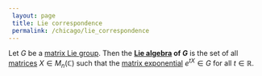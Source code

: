 ```yaml
---
 layout: page
 title: Lie correspondence
 permalink: /chicago/lie_correspondence
---
```

Let $G$ be a [matrix Lie group](https://mathgloss.github.io/MathGloss/chicago/matrix_Lie_group). Then the **[Lie algebra](https://mathgloss.github.io/MathGloss/chicago/Lie_algebra) of $G$** is the set of all [matrices](https://mathgloss.github.io/MathGloss/chicago/matrix) $X \in M_n(\mathbb C)$ such that the [matrix exponential](https://mathgloss.github.io/MathGloss/chicago/exponential_of_linear_transformation) $e^{tX} \in G$ for all $t \in \mathbb R$.

